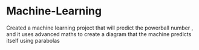 # Machine-Learning

Created a machine learning project that will predict the powerball number , and it uses advanced maths to create a diagram that the machine predicts itself using parabolas
